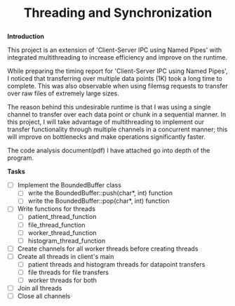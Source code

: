 # <p align="center">Threading and Synchronization<p>

**Introduction**

This project is an extension of 'Client-Server IPC using Named Pipes' with integrated multithreading to increase efficiency and improve on the runtime.

While preparing the timing report for 'Client-Server IPC using Named Pipes', I noticed that transferring over multiple data points (1K) took a long time to complete. This was also observable when using filemsg requests to transfer over raw files of extremely large sizes.

The reason behind this undesirable runtime is that I was using a single channel to transfer over each data point or chunk in a sequential manner. In this project, I will take advantage of multithreading to implement our transfer functionality through multiple channels in a concurrent manner; this will improve on bottlenecks and make operations significantly faster.

The code analysis document(pdf) I have attached go into depth of the program. 

**Tasks**

- [ ] Implement the BoundedBuffer class
  - [ ] write the BoundedBuffer::push(char*, int) function
  - [ ] write the BoundedBuffer::pop(char*, int) function
- [ ] Write functions for threads
  - [ ] patient_thread_function
  - [ ] file_thread_function
  - [ ] worker_thread_function
  - [ ] histogram_thread_function
- [ ] Create channels for all worker threads before creating threads
- [ ] Create all threads in client's main
  - [ ] patient threads and histogram threads for datapoint transfers
  - [ ] file threads for file transfers
  - [ ] worker threads for both
- [ ] Join all threads
- [ ] Close all channels
